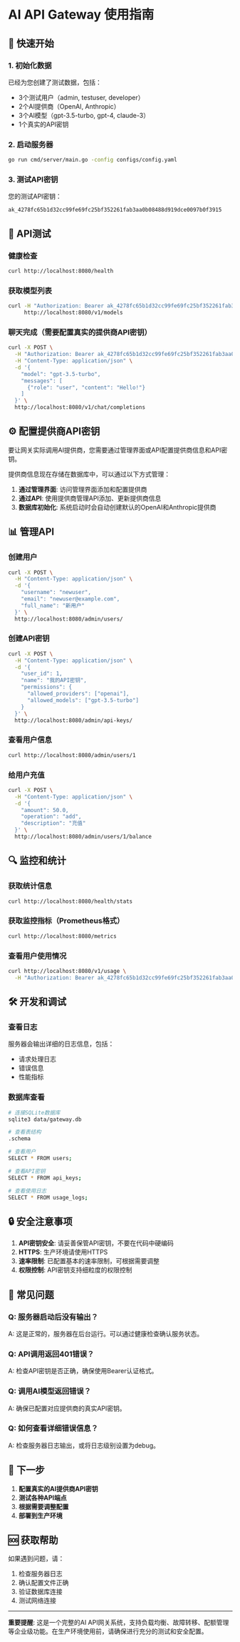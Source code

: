 # AI API Gateway 使用指南

## 🚀 快速开始

### 1. 初始化数据
已经为您创建了测试数据，包括：
- 3个测试用户（admin, testuser, developer）
- 2个AI提供商（OpenAI, Anthropic）
- 3个AI模型（gpt-3.5-turbo, gpt-4, claude-3）
- 1个真实的API密钥

### 2. 启动服务器
```bash
go run cmd/server/main.go -config configs/config.yaml
```

### 3. 测试API密钥
您的测试API密钥：
```
ak_4278fc65b1d32cc99fe69fc25bf352261fab3aa0b08488d919dce0097b0f3915
```

## 🔧 API测试

### 健康检查
```bash
curl http://localhost:8080/health
```

### 获取模型列表
```bash
curl -H "Authorization: Bearer ak_4278fc65b1d32cc99fe69fc25bf352261fab3aa0b08488d919dce0097b0f3915" \
     http://localhost:8080/v1/models
```

### 聊天完成（需要配置真实的提供商API密钥）
```bash
curl -X POST \
  -H "Authorization: Bearer ak_4278fc65b1d32cc99fe69fc25bf352261fab3aa0b08488d919dce0097b0f3915" \
  -H "Content-Type: application/json" \
  -d '{
    "model": "gpt-3.5-turbo",
    "messages": [
      {"role": "user", "content": "Hello!"}
    ]
  }' \
  http://localhost:8080/v1/chat/completions
```

## ⚙️ 配置提供商API密钥

要让网关实际调用AI提供商，您需要通过管理界面或API配置提供商信息和API密钥。

提供商信息现在存储在数据库中，可以通过以下方式管理：

1. **通过管理界面**: 访问管理界面添加和配置提供商
2. **通过API**: 使用提供商管理API添加、更新提供商信息
3. **数据库初始化**: 系统启动时会自动创建默认的OpenAI和Anthropic提供商

## 📊 管理API

### 创建用户
```bash
curl -X POST \
  -H "Content-Type: application/json" \
  -d '{
    "username": "newuser",
    "email": "newuser@example.com",
    "full_name": "新用户"
  }' \
  http://localhost:8080/admin/users/
```

### 创建API密钥
```bash
curl -X POST \
  -H "Content-Type: application/json" \
  -d '{
    "user_id": 1,
    "name": "我的API密钥",
    "permissions": {
      "allowed_providers": ["openai"],
      "allowed_models": ["gpt-3.5-turbo"]
    }
  }' \
  http://localhost:8080/admin/api-keys/
```

### 查看用户信息
```bash
curl http://localhost:8080/admin/users/1
```

### 给用户充值
```bash
curl -X POST \
  -H "Content-Type: application/json" \
  -d '{
    "amount": 50.0,
    "operation": "add",
    "description": "充值"
  }' \
  http://localhost:8080/admin/users/1/balance
```

## 🔍 监控和统计

### 获取统计信息
```bash
curl http://localhost:8080/health/stats
```

### 获取监控指标（Prometheus格式）
```bash
curl http://localhost:8080/metrics
```

### 查看用户使用情况
```bash
curl http://localhost:8080/v1/usage \
  -H "Authorization: Bearer ak_4278fc65b1d32cc99fe69fc25bf352261fab3aa0b08488d919dce0097b0f3915"
```

## 🛠️ 开发和调试

### 查看日志
服务器会输出详细的日志信息，包括：
- 请求处理日志
- 错误信息
- 性能指标

### 数据库查看
```bash
# 连接SQLite数据库
sqlite3 data/gateway.db

# 查看表结构
.schema

# 查看用户
SELECT * FROM users;

# 查看API密钥
SELECT * FROM api_keys;

# 查看使用日志
SELECT * FROM usage_logs;
```

## 🔒 安全注意事项

1. **API密钥安全**: 请妥善保管API密钥，不要在代码中硬编码
2. **HTTPS**: 生产环境请使用HTTPS
3. **速率限制**: 已配置基本的速率限制，可根据需要调整
4. **权限控制**: API密钥支持细粒度的权限控制

## 🚨 常见问题

### Q: 服务器启动后没有输出？
A: 这是正常的，服务器在后台运行。可以通过健康检查确认服务状态。

### Q: API调用返回401错误？
A: 检查API密钥是否正确，确保使用Bearer认证格式。

### Q: 调用AI模型返回错误？
A: 确保已配置对应提供商的真实API密钥。

### Q: 如何查看详细错误信息？
A: 检查服务器日志输出，或将日志级别设置为debug。

## 📝 下一步

1. **配置真实的AI提供商API密钥**
2. **测试各种API端点**
3. **根据需要调整配置**
4. **部署到生产环境**

## 🆘 获取帮助

如果遇到问题，请：
1. 检查服务器日志
2. 确认配置文件正确
3. 验证数据库连接
4. 测试网络连接

---

**重要提醒**: 这是一个完整的AI API网关系统，支持负载均衡、故障转移、配额管理等企业级功能。在生产环境使用前，请确保进行充分的测试和安全配置。
